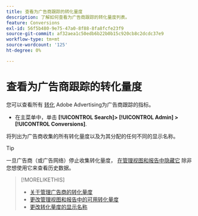 ```yaml
---
title: 查看为广告商跟踪的转化量度
description: 了解如何查看为广告商跟踪的转化量度列表。
feature: Conversions
exl-id: 56f5b480-9e75-47a0-8f88-8fa8fcfe23f9
source-git-commit: af32aea1c50edb6b22b0b15c920cb8c2dcdc37e9
workflow-type: tm+mt
source-wordcount: '125'
ht-degree: 0%

---
```


# 查看为广告商跟踪的转化量度

您可以查看所有 [转化](/help/search-social-commerce/glossary.md#c-d) Adobe Advertising为广告商跟踪的指标。

* 在主菜单中，单击 **[!UICONTROL Search]> [!UICONTROL Admin] >[!UICONTROL Conversions]**.

将列出为广告商收集的所有转化量度以及为其分配的任何不同的显示名称。

>[!TIP]
>
>一旦广告商（或广告网络）停止收集转化量度， [在管理视图和报告中隐藏它](conversion-metric-edit-available.md) 除非您想使用它来查看历史数据。

>[!MORELIKETHIS]
>
>* [关于管理广告商的转化量度](conversion-metric-about.md)
>* [更改管理视图和报告中的可用转化量度](conversion-metric-edit-available.md)
>* [更改转化量度的显示名称](conversion-metric-edit-display-name.md)
